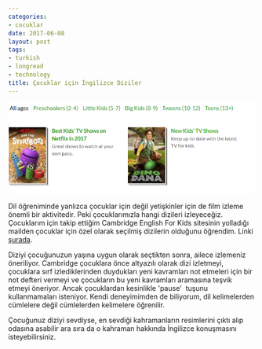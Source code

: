 ```yaml
---
categories:
- cocuklar
date: 2017-06-08
layout: post
tags:
- turkish
- longread
- technology
title: Çocuklar için İngilizce Diziler
---
```


![2017-06-08 12_06_29-Best TV for Kids _ Common Sense Media.png](/images/2017-06-08-12_06_29-best-tv-for-kids-_-common-sense-media.png)

Dil öğreniminde yanlızca çocuklar için değil yetişkinler için de film izleme önemli bir aktivitedir. Peki çocuklarımızla hangi dizileri izleyeceğiz. Çocuklarım için takip ettiğim Cambridge English For Kids sitesinin yolladığı mailden çocuklar için özel olarak seçilmiş dizilerin olduğunu öğrendim. Linki [şurada](https://www.commonsensemedia.org/tv-lists).

Diziyi çocuğunuzun yaşına uygun olarak seçtikten sonra, ailece izlemeniz öneriliyor. Cambridge çocuklara önce altyazılı olarak dizi izletmeyi, çocuklara sırf izlediklerinden duydukları yeni kavramları not etmeleri için bir not defteri vermeyi ve çocukların bu yeni kavramları aramasına teşvik etmeyi öneriyor. Ancak çocuklardan kesinlikle 'pause'  tuşunu kullanmamaları isteniyor. Kendi deneyimimden de biliyorum, dil kelimelerden cümlelere değil cümlelerden kelimelere öğrenilir.

Çocuğunuz diziyi sevdiyse, en sevdiği kahramanların resimlerini çıktı alıp odasına asabilir ara sıra da o kahraman hakkında İngilizce konuşmasını isteyebilirsiniz.
